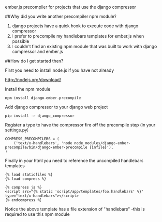 
ember.js precompiler for projects that use the django compressor

##Why did you write another precompiler npm module?

1. django projects have a quick hook to execute code with django compressor
2. I prefer to precompile my handlebars templates for ember.js when possible
3. I couldn't find an existing npm module that was built to work with django compressor and ember.js

##How do I get started then?

First you need to install node.js if you have not already

http://nodejs.org/download/

Install the npm module

    npm install django-ember-precompile

Add django compressor to your django web project

    pip install -r django_compressor

Register a type to have the compressor fire off the precompile step (in your settings.py)

    COMPRESS_PRECOMPILERS = (
        ('text/x-handlebars', 'node node_modules/django-ember-precompile/bin/django-ember-precompile {infile}'),
    )

Finally in your html you need to reference the uncompiled handlebars templates

    {% load staticfiles %}
    {% load compress %}

    {% compress js %}
    <script src="{% static 'script/app/templates/foo.handlebars' %}" type="text/x-handlebars"></script>
    {% endcompress %}

Notice the above template has a file extension of "handlebars" -this is required to use this npm module
